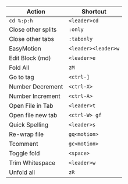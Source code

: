 | Action             | Shortcut
| ---                | ---
| `cd %:p:h`         | `<leader>cd`
| Close other splits | `:only`
| Close other tabs   | `:tabonly`
| EasyMotion         | `<leader><leader>w`
| Edit Block (md)    | `<leader>e`
| Fold All           | `zM`
| Go to tag          | `<ctrl-]`
| Number Decrement   | `<ctrl-X>`
| Number Increment   | `<ctrl-A>`
| Open File in Tab   | `<leader>t`
| Open file new tab  | `<ctrl-W> gf`
| Quick Spelling     | `<leader>s`
| Re-wrap file       | `gq<motion>`
| Tcomment           | `gc<motion>`
| Toggle fold        | `<space>`
| Trim Whitespace    | `<leader>w`
| Unfold all         | `zR`
